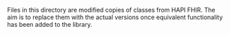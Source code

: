 Files in this directory are modified copies of classes from HAPI FHIR.
The aim is to replace them with the actual versions once equivalent functionality has been added to the library.
